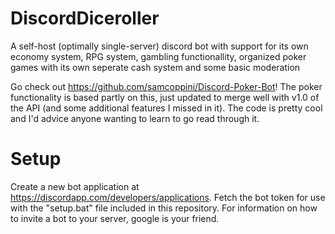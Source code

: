 # DiscordDiceroller
A self-host (optimally single-server) discord bot with support for its own economy system, RPG system, gambling functionallity, organized poker games with its own seperate cash system and some basic moderation

Go check out https://github.com/samcoppini/Discord-Poker-Bot! The poker functionality is based partly on this, just updated to merge well with v1.0 of the API (and some additional features I missed in it). The code is pretty cool and I'd advice anyone wanting to learn to go read through it.

# Setup
Create a new bot application at https://discordapp.com/developers/applications. Fetch the bot token for use with the "setup.bat" file included in this repository. For information on how to invite a bot to your server, google is your friend.
